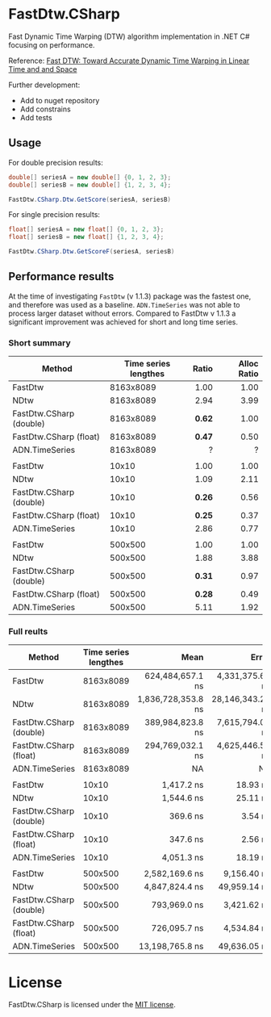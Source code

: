 # FastDtw.CSharp

Fast Dynamic Time Warping (DTW) algorithm implementation in .NET C# focusing on performance.

Reference: [Fast DTW: Toward Accurate Dynamic Time Warping in Linear Time and and Space](https://cs.fit.edu/~pkc/papers/tdm04.pdf) 

Further development:

- Add to nuget repository
- Add constrains
- Add tests

## Usage

For double precision results:

```csharp
double[] seriesA = new double[] {0, 1, 2, 3};
double[] seriesB = new double[] {1, 2, 3, 4};

FastDtw.CSharp.Dtw.GetScore(seriesA, seriesB)
```

For single precision results:

```csharp
float[] seriesA = new float[] {0, 1, 2, 3};
float[] seriesB = new float[] {1, 2, 3, 4};

FastDtw.CSharp.Dtw.GetScoreF(seriesA, seriesB)
```

## Performance results

At the time of investigating `FastDtw` (v 1.1.3) package was the fastest one, and therefore was used as a baseline. `ADN.TimeSeries` was not able to process larger dataset without errors. Compared to FastDtw v 1.1.3 a significant improvement was achieved for short and long time series. 

### Short summary

|                    Method | Time series lengthes | Ratio | Alloc Ratio |
|-------------------------- |------------------------ |------:|------------:|
|                   FastDtw |               8163x8089 |  1.00 |        1.00 |
|                      NDtw |               8163x8089 |  2.94 |        3.99 |
|   FastDtw.CSharp (double) |               8163x8089 |  **0.62** |        1.00 |
|    FastDtw.CSharp (float) |               8163x8089 |  **0.47** |        0.50 |
|            ADN.TimeSeries |               8163x8089 |     ? |           ? |
|                           |                         |                    |                  |	
|                   FastDtw |                   10x10 |  1.00 |        1.00 |
|                      NDtw |                   10x10 |  1.09 |        2.11 |
|   FastDtw.CSharp (double) |                   10x10 |  **0.26** |        0.56 |
|    FastDtw.CSharp (float) |                   10x10 |  **0.25** |        0.37 |
|            ADN.TimeSeries |                   10x10 |  2.86 |        0.77 |
|                           |                         |       |             |
|                   FastDtw |                 500x500 |  1.00 |        1.00 |
|                      NDtw |                 500x500 |  1.88 |        3.88 |
|   FastDtw.CSharp (double) |                 500x500 |  **0.31** |        0.97 |
|    FastDtw.CSharp (float) |                 500x500 |  **0.28** |        0.49 |
|            ADN.TimeSeries |                 500x500 |  5.11 |        1.92 |


### Full reults

|                    Method | Time series lengthes |               Mean |            Error |           StdDev | Ratio | RatioSD |        Gen0 |        Gen1 |      Gen2 |    Allocated | Alloc Ratio |
|-------------------------- |------------------------ |-------------------:|-----------------:|-----------------:|------:|--------:|------------:|------------:|----------:|-------------:|------------:|
|                   FastDtw |               8163x8089 |   624,484,657.1 ns |  4,331,375.65 ns |  3,839,651.70 ns |  1.00 |    0.00 |           - |           - |         - |  529705832 B |        1.00 |
|                      NDtw |               8163x8089 | 1,836,728,353.8 ns | 28,146,343.29 ns | 23,503,471.40 ns |  2.94 |    0.05 | 257000.0000 | 137000.0000 | 7000.0000 | 2114535544 B |        3.99 |
|   FastDtw.CSharp (double) |               8163x8089 |   389,984,823.8 ns |  7,615,794.07 ns |  9,066,061.09 ns |  **0.62** |    0.01 |  66000.0000 |  36000.0000 | 4000.0000 |  528634712 B |        1.00 |
|    FastDtw.CSharp (float) |               8163x8089 |   294,769,032.1 ns |  4,625,446.50 ns |  4,100,337.85 ns |  **0.47** |    0.01 |  33500.0000 |  18000.0000 | 3000.0000 |  264448712 B |        0.50 |
|            ADN.TimeSeries |               8163x8089 |                 NA |               NA |               NA |     ? |       ? |           - |           - |         - |            - |           ? |
|                           |                         |                    |                  |                  |       |         |             |             |           |              |             |
|                   FastDtw |                   10x10 |         1,417.2 ns |         18.93 ns |         16.78 ns |  1.00 |    0.00 |      0.3281 |           - |         - |       2760 B |        1.00 |
|                      NDtw |                   10x10 |         1,544.6 ns |         25.11 ns |         23.49 ns |  1.09 |    0.02 |      0.6962 |      0.0134 |         - |       5832 B |        2.11 |
|   FastDtw.CSharp (double) |                   10x10 |           369.6 ns |          3.54 ns |          3.14 ns |  **0.26** |    0.00 |      0.1855 |      0.0005 |         - |       1552 B |        0.56 |
|    FastDtw.CSharp (float) |                   10x10 |           347.6 ns |          2.56 ns |          2.00 ns |  **0.25** |    0.00 |      0.1230 |           - |         - |       1032 B |        0.37 |
|            ADN.TimeSeries |                   10x10 |         4,051.3 ns |         18.19 ns |         17.02 ns |  2.86 |    0.03 |      0.2518 |           - |         - |       2112 B |        0.77 |
|                           |                         |                    |                  |                  |       |         |             |             |           |              |             |
|                   FastDtw |                 500x500 |     2,582,169.6 ns |      9,156.40 ns |      8,116.91 ns |  1.00 |    0.00 |    496.0938 |    496.0938 |  496.0938 |    2086744 B |        1.00 |
|                      NDtw |                 500x500 |     4,847,824.4 ns |     49,959.14 ns |     46,731.81 ns |  1.88 |    0.02 |    968.7500 |    468.7500 |         - |    8104555 B |        3.88 |
|   FastDtw.CSharp (double) |                 500x500 |       793,969.0 ns |      3,421.62 ns |      3,033.18 ns |  **0.31** |    0.00 |    242.1875 |    105.4688 |         - |    2032112 B |        0.97 |
|    FastDtw.CSharp (float) |                 500x500 |       726,095.7 ns |      4,534.84 ns |      4,241.89 ns |  **0.28** |    0.00 |    122.0703 |     46.8750 |         - |    1026112 B |        0.49 |
|            ADN.TimeSeries |                 500x500 |    13,198,765.8 ns |     49,636.05 ns |     44,001.07 ns |  5.11 |    0.03 |    984.3750 |    984.3750 |  984.3750 |    4016530 B |        1.92 |

# License

FastDtw.CSharp is licensed under the [MIT license](https://github.com/kkartavenka/FastDtw.CSharp/blob/master/LICENSE.txt).
